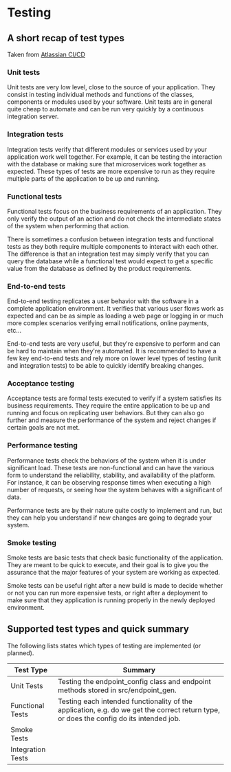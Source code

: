 # Testing

## A short recap of test types

Taken from [Atlassian CI/CD](https://www.atlassian.com/continuous-delivery/software-testing/types-of-software-testing)

### Unit tests

Unit tests are very low level, close to the source of your application. They consist in testing individual methods and functions of the classes, components or modules used by your software. Unit tests are in general quite cheap to automate and can be run very quickly by a continuous integration server.

### Integration tests

Integration tests verify that different modules or services used by your application work well together. For example, it can be testing the interaction with the database or making sure that microservices work together as expected. These types of tests are more expensive to run as they require multiple parts of the application to be up and running.

### Functional tests

Functional tests focus on the business requirements of an application. They only verify the output of an action and do not check the intermediate states of the system when performing that action.

There is sometimes a confusion between integration tests and functional tests as they both require multiple components to interact with each other. The difference is that an integration test may simply verify that you can query the database while a functional test would expect to get a specific value from the database as defined by the product requirements.

### End-to-end tests

End-to-end testing replicates a user behavior with the software in a complete application environment. It verifies that various user flows work as expected and can be as simple as loading a web page or logging in or much more complex scenarios verifying email notifications, online payments, etc...

End-to-end tests are very useful, but they're expensive to perform and can be hard to maintain when they're automated. It is recommended to have a few key end-to-end tests and rely more on lower level types of testing (unit and integration tests) to be able to quickly identify breaking changes.

### Acceptance testing

Acceptance tests are formal tests executed to verify if a system satisfies its business requirements. They require the entire application to be up and running and focus on replicating user behaviors. But they can also go further and measure the performance of the system and reject changes if certain goals are not met.

### Performance testing

Performance tests check the behaviors of the system when it is under significant load. These tests are non-functional and can have the various form to understand the reliability, stability, and availability of the platform. For instance, it can be observing response times when executing a high number of requests, or seeing how the system behaves with a significant of data.

Performance tests are by their nature quite costly to implement and run, but they can help you understand if new changes are going to degrade your system.

### Smoke testing

Smoke tests are basic tests that check basic functionality of the application. They are meant to be quick to execute, and their goal is to give you the assurance that the major features of your system are working as expected.

Smoke tests can be useful right after a new build is made to decide whether or not you can run more expensive tests, or right after a deployment to make sure that they application is running properly in the newly deployed environment.

## Supported test types and quick summary

The following lists states which types of testing are implemented (or planned).

|Test Type           | Summary  |
|--------------------|----------|
|Unit Tests          | Testing the endpoint_config class and endpoint methods stored in src/endpoint_gen. |
|Functional Tests    | Testing each intended functionality of the application, e.g. do we get the correct return type, or does the config do its intended job. |
|Smoke Tests         |         |
|Integration Tests   |         |

